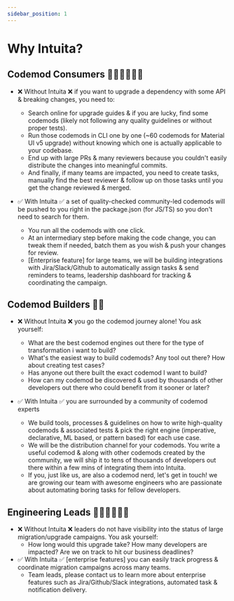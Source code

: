 ```yaml
---
sidebar_position: 1
---
```


<head>
  <meta property='og:title' content='Why Intuita | Intuita'/>
  <meta property='og:description' content='The new way to build, share & run codemods at any scale.'/>
  <meta name='og:image' content='https://raw.githubusercontent.com/intuita-inc/intuita-docs/main/static/img/docs/intuita-docs-opengraph.png'/>
  <meta property='og:image' content='https://raw.githubusercontent.com/intuita-inc/intuita-docs/main/static/img/docs/intuita-docs-opengraph.png'/>
  
  <meta name='twitter:card' content='summary_large_image'/>
  <meta name='twitter:image' content='https://raw.githubusercontent.com/intuita-inc/intuita-docs/main/static/img/docs/intuita-docs-opengraph.png'/>
</head>

# Why Intuita?

## Codemod Consumers 🧑🏾‍💻👩🏻‍💻


- ❌ Without Intuita ❌ if you want to upgrade a dependency with some API & breaking changes, you need to:
  - Search online for upgrade guides & if you are lucky, find some codemods (likely not following any quality guidelines or without proper tests).
  - Run those codemods in CLI one by one (~60 codemods for Material UI v5 upgrade) without knowing which one is actually applicable to your codebase.
  - End up with large PRs & many reviewers because you couldn't easily distribute the changes into meaningful commits.
  - And finally, if many teams are impacted, you need to create tasks, manually find the best reviewer & follow up on those tasks until you get the change reviewed & merged.

- ✅ With Intuita ✅ a set of quality-checked community-led codemods will be pushed to you right in the package.json (for JS/TS) so you don't need to search for them.
  - You run all the codemods with one click.
  - At an intermediary step before making the code change, you can tweak them if needed, batch them as you wish & push your changes for review.
  - [Enterprise feature] for large teams, we will be building integrations with Jira/Slack/Github to automatically assign tasks & send reminders to teams, leadership dashboard for tracking & coordinating the campaign.




## Codemod Builders 🥷🏼

- ❌ Without Intuita ❌ you go the codemod journey alone! You ask yourself:
  - What are the best codemod engines out there for the type of transformation i want to build?
  - What's the easiest way to build codemods? Any tool out there? How about creating test cases?
  - Has anyone out there built the exact codemod I want to build?
  - How can my codemod be discovered & used by thousands of other developers out there who could benefit from it sooner or later?

- ✅ With Intuita ✅ you are surrounded by a community of codemod experts
  - We build tools, processes & guidelines on how to write high-quality codemods & associated tests & pick the right engine (imperative, declarative, ML based, or pattern based) for each use case.
  - We will be the distribution channel for your codemods. You write a useful codemod & along with other codemods created by the community, we will ship it to tens of thousands of developers out there within a few mins of integrating them into Intuita.
  - If you, just like us, are also a codemod nerd, let's get in touch! we are growing our team with awesome engineers who are passionate about automating boring tasks for fellow developers.


## Engineering Leads 👩🏾‍💼👨🏻‍💼
- ❌ Without Intuita ❌ leaders do not have visibility into the status of large migration/upgrade campaigns. You ask yourself:
  - How long would this upgrade take? How many developers are impacted? Are we on track to hit our business deadlines?
- ✅ With Intuita ✅ [enterprise features] you can easily track progress & coordinate migration campaigns across many teams.
  - Team leads, please contact us to learn more about enterprise features such as Jira/Github/Slack integrations, automated task & notification delivery.


